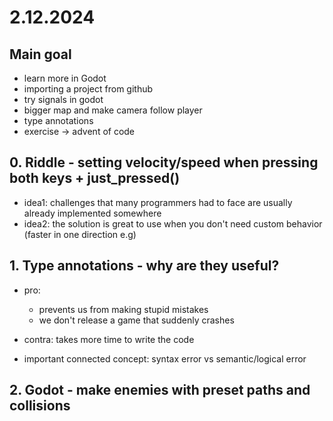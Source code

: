 # 2.12.2024

## Main goal

- learn more in Godot
- importing a project from github
- try signals in godot
- bigger map and make camera follow player
- type annotations
- exercise -> advent of code

## 0. Riddle - setting velocity/speed when pressing both keys + just_pressed()

- idea1: challenges that many programmers had to face are usually already implemented somewhere
- idea2: the solution is great to use when you don't need custom behavior (faster in one direction e.g)

## 1. Type annotations - why are they useful?

- pro: 
  - prevents us from making stupid mistakes
  - we don't release a game that suddenly crashes
- contra: takes more time to write the code

- important connected concept: syntax error vs semantic/logical error

## 2. Godot - make enemies with preset paths and collisions
